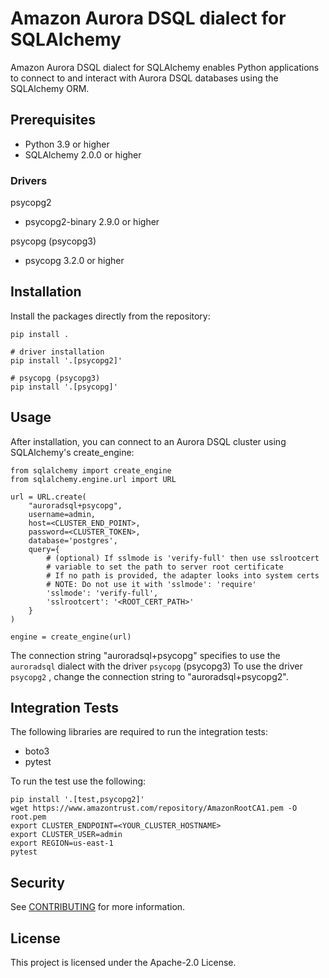 # Amazon Aurora DSQL dialect for SQLAlchemy

Amazon Aurora DSQL dialect for SQLAlchemy enables Python applications to connect to and interact with Aurora DSQL databases using the SQLAlchemy ORM.

## Prerequisites

- Python 3.9 or higher
- SQLAlchemy 2.0.0 or higher

### Drivers

psycopg2

- psycopg2-binary 2.9.0 or higher

psycopg (psycopg3)

- psycopg 3.2.0 or higher

## Installation

Install the packages directly from the repository:

```
pip install .

# driver installation
pip install '.[psycopg2]'

# psycopg (psycopg3)
pip install '.[psycopg]'

```

## Usage

After installation, you can connect to an Aurora DSQL cluster using SQLAlchemy's create_engine:

```
from sqlalchemy import create_engine
from sqlalchemy.engine.url import URL

url = URL.create(
    "auroradsql+psycopg",
    username=admin,
    host=<CLUSTER_END_POINT>,
    password=<CLUSTER_TOKEN>,
    database='postgres',
    query={
        # (optional) If sslmode is 'verify-full' then use sslrootcert
        # variable to set the path to server root certificate
        # If no path is provided, the adapter looks into system certs
        # NOTE: Do not use it with 'sslmode': 'require'
        'sslmode': 'verify-full',
        'sslrootcert': '<ROOT_CERT_PATH>'
    }
)

engine = create_engine(url)
```

The connection string "auroradsql+psycopg" specifies to use the `auroradsql` dialect with the driver `psycopg` (psycopg3)
To use the driver `psycopg2` , change the connection string to "auroradsql+psycopg2".

## Integration Tests

The following libraries are required to run the integration tests:

- boto3
- pytest

To run the test use the following:

```
pip install '.[test,psycopg2]'
wget https://www.amazontrust.com/repository/AmazonRootCA1.pem -O root.pem
export CLUSTER_ENDPOINT=<YOUR_CLUSTER_HOSTNAME>
export CLUSTER_USER=admin
export REGION=us-east-1
pytest
```

## Security

See [CONTRIBUTING](CONTRIBUTING.md#security-issue-notifications) for more information.

## License

This project is licensed under the Apache-2.0 License.
